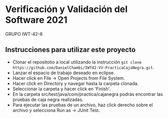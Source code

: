 # Verificación y Validación del Software 2021
GRUPO IWT-42-6

## Instrucciones para utilizar este proyecto

* Clonar el repositotio a local utilizando la instrucción ```git clone https://github.com/DanielChambi/IWT42-VV-PracticaCajaNegra.git```.
* Lanzar el espacio de trabajo deseado en eclipse.
* Hacer click en File -> Open Projects from File System.
* Hacer click en Directory y navegar hasta la carpeta clonada.
* Seleccionar la carpeta y hacer click en 'Finish'.
* En la carpeta src/test/java/com/practica/cajanegra podrás encontrar las pruebas de caja negra realizadas.
* Para ejecutar las pruebas de un archivo, haz click derecho sobre el archivo y selecciona Run as -> JUnit Test.
